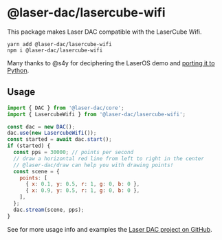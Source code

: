 # @laser-dac/lasercube-wifi

This package makes Laser DAC compatible with the LaserCube Wifi.

```
yarn add @laser-dac/lasercube-wifi
npm i @laser-dac/lasercube-wifi
```

Many thanks to @s4y for deciphering the LaserOS demo and [porting it to Python](https://gist.github.com/s4y/0675595c2ff5734e927d68caf652e3af).

## Usage

```js
import { DAC } from '@laser-dac/core';
import { LasercubeWifi } from '@laser-dac/lasercube-wifi';

const dac = new DAC();
dac.use(new LasercubeWifi());
const started = await dac.start();
if (started) {
  const pps = 30000; // points per second
  // draw a horizontal red line from left to right in the center
  // @laser-dac/draw can help you with drawing points!
  const scene = {
    points: [
      { x: 0.1, y: 0.5, r: 1, g: 0, b: 0 },
      { x: 0.9, y: 0.5, r: 1, g: 0, b: 0 },
    ],
  };
  dac.stream(scene, pps);
}
```

See for more usage info and examples the [Laser DAC project on GitHub](https://github.com/Volst/laser-dac).

